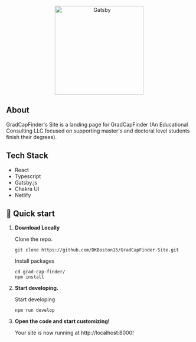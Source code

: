 <p align="center">
  <a href="https://www.gradcapfinder.com">
    <img alt="Gatsby" src="https://res.cloudinary.com/domqwdeiu/image/upload/v1620508096/gradcapfinder/g12_pje119.png" width="240" />
  </a>
</p>

## About

GradCapFinder's Site is a landing page for GradCapFinder (An Educational Consulting LLC focused on supporting master's and doctoral level students finish their degrees).

## Tech Stack

-   React
-   Typescript
-   Gatsby.js
-   Chakra UI
-   Netlify

## 🚀 Quick start

1.  **Download Locally**

    Clone the repo.

    ```shell
    git clone https://github.com/DKBoston15/GradCapFinder-Site.git
    ```

    Install packages

    ```shell
    cd grad-cap-finder/
    npm install
    ```

2.  **Start developing.**

    Start developing

    ```shell
    npm run develop
    ```

3.  **Open the code and start customizing!**

    Your site is now running at http://localhost:8000!
